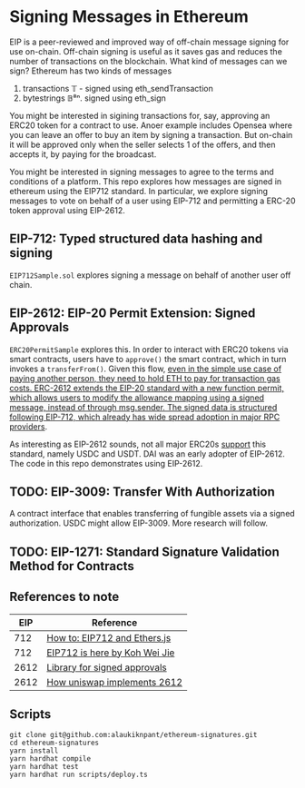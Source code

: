 # Signing Messages in Ethereum


EIP is a peer-reviewed and improved way of off-chain message signing for use on-chain. Off-chain signing is useful as it saves gas and reduces the number of transactions on the blockchain. What kind of messages can we sign? Ethereum has two kinds of messages
1. transactions 𝕋 - signed using eth_sendTransaction
2. bytestrings 𝔹⁸ⁿ. signed using eth_sign

You might be interested in sigining transactions for, say, approving an ERC20 token for a contract to use. Anoer example includes Opensea where you can leave an offer to buy an item by signing a transaction. But on-chain it will be approved only when the seller selects 1 of the offers, and then accepts it, by paying for the broadcast.

You might be interested in signing messages to agree to the terms and conditions of a platform. This repo explores how messages are signed in ethereum using the EIP712 standard. In particular, we explore signing messages to vote on behalf of a user using EIP-712 and permitting a ERC-20 token approval using EIP-2612.


## EIP-712: Typed structured data hashing and signing

`EIP712Sample.sol` explores signing a message on behalf of another user off chain.


## EIP-2612: EIP-20 Permit Extension: Signed Approvals

`ERC20PermitSample` explores this. In order to interact with ERC20 tokens via smart contracts, users have to `approve()` the smart contract, which in turn invokes a `transferFrom()`. Given this flow, [even in the simple use case of paying another person, they need to hold ETH to pay for transaction gas costs. ERC-2612 extends the EIP-20 standard with a new function permit, which allows users to modify the allowance mapping using a signed message, instead of through msg.sender. The signed data is structured following EIP-712, which already has wide spread adoption in major RPC providers](https://eips.ethereum.org/EIPS/eip-2612).

As interesting as EIP-2612 sounds, not all major ERC20s [support](https://help.1inch.io/en/articles/5435386-permit-712-signed-token-approvals-and-how-they-work-on-1inch) this standard, namely USDC and USDT. DAI was an early adopter of EIP-2612. The code in this repo demonstrates using EIP-2612.


## TODO: EIP-3009: Transfer With Authorization 

A contract interface that enables transferring of fungible assets via a signed authorization. USDC might allow EIP-3009. More research will follow.


## TODO: EIP-1271: Standard Signature Validation Method for Contracts

## References to note

| EIP  | Reference |
| ------------- | ------------- |
| 712  | [How to: EIP712 and Ethers.js](https://github.com/ethers-io/ethers.js/discussions/2280) |
| 712 | [EIP712 is here by Koh Wei Jie](https://medium.com/metamask/eip712-is-coming-what-to-expect-and-how-to-use-it-bb92fd1a7a26#:~:text=This%20standard%20allows%20wallets%20to,can%20be%20confusing%20and%20insecure) |
| 2612  | [Library for signed approvals](https://github.com/1inch/permit-signed-approvals-utils) |
| 2612 | [How uniswap implements 2612](https://github.com/Uniswap/v3-periphery/blob/main/test/shared/permit.ts)|



## Scripts

```
git clone git@github.com:alaukiknpant/ethereum-signatures.git
cd ethereum-signatures
yarn install
yarn hardhat compile
yarn hardhat test
yarn hardhat run scripts/deploy.ts
```
